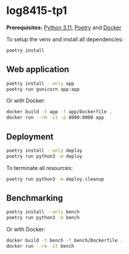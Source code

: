# log8415-tp1

**Prerequisites:** [Python 3.11](https://www.python.org), [Poetry](https://python-poetry.org/) and [Docker](https://www.docker.com/)

To setup the venv and install all dependencies:

```sh
poetry install
```

## Web application

```sh
poetry install --only app
poetry run gunicorn app:app
```

Or with Docker:

```sh
docker build -t app -f app/Dockerfile .
docker run --rm -it -p 8000:8000 app
```

## Deployment

```sh
poetry install --only deploy
poetry run python3 -m deploy
```

To terminate all resources:

```sh
poetry run python3 -m deploy.cleanup
```

## Benchmarking

```sh
poetry install --only bench
poetry run python3 -m bench
```

Or with Docker:

```sh
docker build -t bench -f bench/Dockerfile .
docker run --rm -it bench
```
